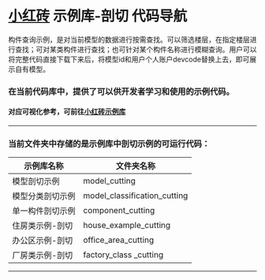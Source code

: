 # [小红砖](www.bos.xyz) 示例库-剖切 代码导航


构件查询示例，是对当前模型的数据进行按需查找。可以筛选楼层，在指定楼层进行查找；可对某类构件进行查找；也可针对某个构件名称进行模糊查询。用户可以将完整代码直接下载下来后，将模型id和用户个人账户devcode替换上去，即可展示自有模型。

### 在当前代码库中，提供了可以供开发者学习和使用的示例代码。

#### 对应可视化参考，可前往[小红砖示例库](https://www.bos.xyz/examples/)

---

### 当前文件夹中存储的是示例库中剖切示例的可运行代码：

示例库名称 | 文件夹名称 
------------ | ------------- 
模型剖切示例 | model_cutting
模型分类剖切示例 | model_classification_cutting
单一构件剖切示例 | component_cutting
住房类示例-剖切 | house_example_cutting
办公区示例-剖切 | office_area_cutting
厂房类示例-剖切 | factory_class _cutting

---
